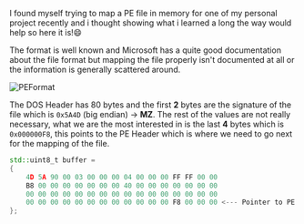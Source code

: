 I found myself trying to map a PE file in memory for one of my personal project recently and i thought showing what i learned a long the way would help so here it is!:smile:

The format is well known and Microsoft has a quite good documentation about the file format but mapping the file properly isn't documented at all or the information is generally scattered around.

![PEFormat](https://upload.wikimedia.org/wikipedia/commons/7/70/Portable_Executable_32_bit_Structure_in_SVG.svg)

The DOS Header has 80 bytes and the first **2** bytes are the signature of the file which is `0x5A4D` (big endian) -> **MZ**. The rest of the values are not really necessary, what we are the most interested in is the last **4** bytes which is `0x000000F8`, this points to the PE Header which is where we need to go next for the mapping of the file.

```cpp
std::uint8_t buffer = 
{   
	4D 5A 90 00 03 00 00 00 04 00 00 00 FF FF 00 00 
	B8 00 00 00 00 00 00 00 40 00 00 00 00 00 00 00 
	00 00 00 00 00 00 00 00 00 00 00 00 00 00 00 00 
	00 00 00 00 00 00 00 00 00 00 00 00 F8 00 00 00 <--- Pointer to PE Header
};
```
